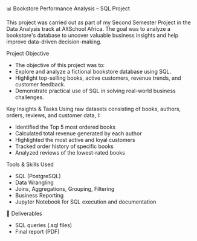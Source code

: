 
📊 Bookstore Performance Analysis – SQL Project

This project was carried out as part of my Second Semester Project in the Data Analysis track at AltSchool Africa. The goal was to analyze a bookstore's database to uncover valuable business insights and help improve data-driven decision-making.

Project Objective
- The objective of this project was to:
- Explore and analyze a fictional bookstore database using SQL.
- Highlight top-selling books, active customers, revenue trends, and customer feedback.
- Demonstrate practical use of SQL in solving real-world business challenges.

Key Insights & Tasks
Using raw datasets consisting of books, authors, orders, reviews, and customer data, I:
- Identified the Top 5 most ordered books
- Calculated total revenue generated by each author
- Highlighted the most active and loyal customers
- Tracked order history of specific books
- Analyzed reviews of the lowest-rated books

 Tools & Skills Used
- SQL (PostgreSQL)
- Data Wrangling
- Joins, Aggregations, Grouping, Filtering
- Business Reporting
- Jupyter Notebook for SQL execution and documentation

📄 Deliverables
- SQL queries (.sql files)
- Final report (PDF)
